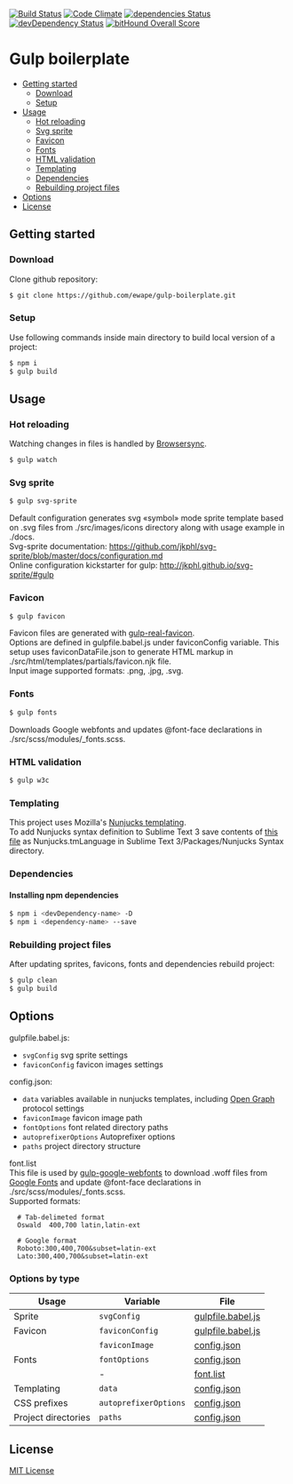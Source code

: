 [![Build Status](https://travis-ci.org/ewape/gulp-boilerplate.svg?branch=master)](https://travis-ci.org/ewape/gulp-boilerplate)
[![Code Climate](https://codeclimate.com/github/ewape/gulp-boilerplate/badges/gpa.svg)](https://codeclimate.com/github/ewape/gulp-boilerplate)
[![dependencies Status](https://david-dm.org/ewape/gulp-boilerplate/status.svg)](https://david-dm.org/ewape/gulp-boilerplate)
[![devDependency Status](https://img.shields.io/david/dev/ewape/gulp-boilerplate.svg)](https://david-dm.org/ewape/gulp-boilerplate?type=dev)
[![bitHound Overall Score](https://www.bithound.io/github/ewape/gulp-boilerplate/badges/score.svg)](https://www.bithound.io/github/ewape/gulp-boilerplate)

# Gulp boilerplate

  - [Getting started](#getting-started)
    - [Download](#download)
    - [Setup](#setup)
  - [Usage](#usage)
    - [Hot reloading](#hot-reloading)
    - [Svg sprite](#svg-sprite)
    - [Favicon](#favicon)
    - [Fonts](#fonts)
    - [HTML validation](#html-validation)
    - [Templating](#templating)
    - [Dependencies](#dependencies)
    - [Rebuilding project files](#rebuilding-project-files)
  - [Options](#options)
  - [License](#license)


## Getting started

### Download
Clone github repository:
```sh
$ git clone https://github.com/ewape/gulp-boilerplate.git
```

### Setup
Use following commands inside main directory to build local version of a project:
```sh
$ npm i
$ gulp build
```

## Usage

### Hot reloading
Watching changes in files is handled by [Browsersync](https://github.com/Browsersync/browser-sync).
```sh
$ gulp watch
```

### Svg sprite
```sh
$ gulp svg-sprite
```
Default configuration generates svg «symbol» mode sprite template based on .svg files from ./src/images/icons directory along with usage example in ./docs.  
Svg-sprite documentation: https://github.com/jkphl/svg-sprite/blob/master/docs/configuration.md  
Online configuration kickstarter for gulp: http://jkphl.github.io/svg-sprite/#gulp  


### Favicon
```sh
$ gulp favicon
```
Favicon files are generated with [gulp-real-favicon](https://github.com/RealFaviconGenerator/gulp-real-favicon).  
Options are defined in gulpfile.babel.js under faviconConfig variable. This setup uses faviconDataFile.json to generate HTML markup in ./src/html/templates/partials/favicon.njk file.  
Input image supported formats: .png, .jpg, .svg.

### Fonts
```sh
$ gulp fonts
```
Downloads Google webfonts and updates @font-face declarations in ./src/scss/modules/_fonts.scss.

### HTML validation
```sh
$ gulp w3c
```

### Templating
This project uses Mozilla's [Nunjucks templating](https://mozilla.github.io/nunjucks/templating.html).  
To add Nunjucks syntax definition to Sublime Text 3 save contents of [this file](https://raw.githubusercontent.com/mogga/sublime-nunjucks/master/Nunjucks.tmLanguage) as Nunjucks.tmLanguage in Sublime Text 3/Packages/Nunjucks Syntax directory.

### Dependencies

#### Installing npm dependencies
```sh
$ npm i <devDependency-name> -D
$ npm i <dependency-name> --save
```

### Rebuilding project files
After updating sprites, favicons, fonts and dependencies rebuild project:
```sh
$ gulp clean
$ gulp build
```


## Options


gulpfile.babel.js:
- `svgConfig` svg sprite settings
- `faviconConfig` favicon images settings

config.json: 
- `data` variables available in nunjucks templates, including [Open Graph](http://ogp.me/) protocol settings
- `faviconImage` favicon image path
- `fontOptions` font related directory paths
- `autoprefixerOptions` Autoprefixer options
- `paths` project directory structure


font.list  
This file is used by [gulp-google-webfonts](https://github.com/battlesnake/gulp-google-webfonts) to download .woff files from [Google Fonts](https://fonts.google.com/) and update @font-face declarations in ./src/scss/modules/_fonts.scss.  
Supported formats:

    
      # Tab-delimeted format
      Oswald  400,700 latin,latin-ext

      # Google format
      Roboto:300,400,700&subset=latin-ext
      Lato:300,400,700&subset=latin-ext


### Options by type

Usage			  | Variable			| File		
---			  | ---				| ---			
Sprite		  	  | `svgConfig`	    		| [gulpfile.babel.js](https://github.com/ewape/gulp-boilerplate/blob/master/gulpfile.babel.js#L33)		
Favicon		    	  | `faviconConfig`		| [gulpfile.babel.js](https://github.com/ewape/gulp-boilerplate/blob/master/gulpfile.babel.js#L60)
&nbsp;      		  | `faviconImage`  		| [config.json](https://github.com/ewape/gulp-boilerplate/blob/master/config.json#L17)	
Fonts       		  | `fontOptions`		| [config.json](https://github.com/ewape/gulp-boilerplate/blob/master/config.json#L18)
&nbsp;       		  |  - 		    		| [font.list](https://github.com/ewape/gulp-boilerplate/blob/master/fonts.list)	
Templating   		  | `data`			| [config.json](https://github.com/ewape/gulp-boilerplate/blob/master/config.json#L2)
CSS prefixes   	  | `autoprefixerOptions`	| [config.json](https://github.com/ewape/gulp-boilerplate/blob/master/config.json#L23)
Project directories    	  | `paths`			| [config.json](https://github.com/ewape/gulp-boilerplate/blob/master/config.json#L26)

## License
[MIT License](https://en.wikipedia.org/wiki/MIT_License)
